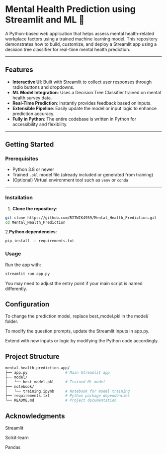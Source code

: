 # Mental Health Prediction using Streamlit and ML 🧠

A Python-based web application that helps assess mental health-related workplace factors using a trained machine learning model. This repository demonstrates how to build, customize, and deploy a Streamlit app using a decision tree classifier for real-time mental health prediction.

---

## Features

- **Interactive UI**: Built with Streamlit to collect user responses through radio buttons and dropdowns.
- **ML Model Integration**: Uses a Decision Tree Classifier trained on mental health survey data.
- **Real-Time Prediction**: Instantly provides feedback based on inputs.
- **Extensible Pipeline**: Easily update the model or input logic to enhance prediction accuracy.
- **Fully in Python**: The entire codebase is written in Python for accessibility and flexibility.

---

## Getting Started

### Prerequisites

- Python 3.8 or newer
- Trained `.pkl` model file (already included or generated from training)
- (Optional) Virtual environment tool such as `venv` or `conda`

---

### Installation

1. **Clone the repository**:

```bash
git clone https://github.com/RITWIK4959/Mental_Health_Prediction.git
cd Mental_Health_Prediction
```
2.**Python dependencies**:

```bash
pip install -r requirements.txt
```
### Usage
Run the app with:

```bash
streamlit run app.py
```
You may need to adjust the entry point if your main script is named differently.

## Configuration
To change the prediction model, replace best_model.pkl in the model/ folder.

To modify the question prompts, update the Streamlit inputs in app.py.

Extend with new inputs or logic by modifying the Python code accordingly.

## Project Structure
```bash
mental-health-prediction-app/
├── app.py                 # Main Streamlit app
├── model/
│   └── best_model.pkl     # Trained ML model
├── notebook/
│   └── training.ipynb     # Notebook for model training
├── requirements.txt       # Python package dependencies
└── README.md              # Project documentation
```
## Acknowledgments
Streamlit

Scikit-learn

Pandas

